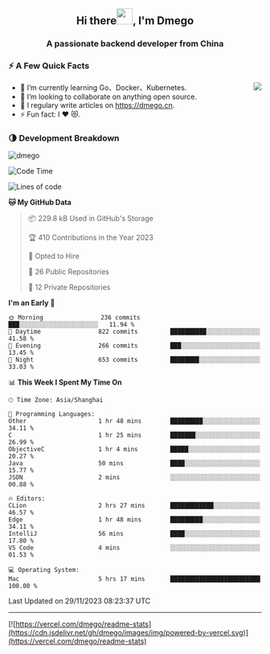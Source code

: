 <h2 align="center">Hi there<img src="https://cdn.jsdelivr.net/gh/dmego/images/img/Hi.gif" height="32" />, I'm Dmego </h2>
<h3 align="center">A passionate backend developer from China</h3>

### ⚡️ A Few Quick Facts

<img align="right" src="https://readme-stats-dmego.vercel.app/api?username=dmego&show_icons=true&icon_color=1573B3&hide_title=true&text_color=718096&bg_color=00000000&hide_border=true"/>

<ul>
    <li> 🌱 I’m currently learning Go、Docker、Kubernetes.</li>
    <li> 👯 I’m looking to collaborate on anything open source.</li>
    <li> 📝 I regulary write articles on <a href="https://dmego.cn">https://dmego.cn</a>.</li>
    <li> ⚡ Fun fact: I ❤️ 😻.</li>
</ul>

### 🌗 Development Breakdown

<img src="https://komarev.com/ghpvc/?username=dmego" alt="dmego" />

<!--START_SECTION:waka-->
![Code Time](http://img.shields.io/badge/Code%20Time-2%2C384%20hrs%2025%20mins-blue)

![Lines of code](https://img.shields.io/badge/From%20Hello%20World%20I%27ve%20Written-680.8%20thousand%20lines%20of%20code-blue)

**🐱 My GitHub Data** 

> 📦 229.8 kB Used in GitHub's Storage 
 > 
> 🏆 410 Contributions in the Year 2023
 > 
> 💼 Opted to Hire
 > 
> 📜 26 Public Repositories 
 > 
> 🔑 12 Private Repositories 
 > 
**I'm an Early 🐤** 

```text
🌞 Morning                236 commits         ███░░░░░░░░░░░░░░░░░░░░░░   11.94 % 
🌆 Daytime                822 commits         ██████████░░░░░░░░░░░░░░░   41.58 % 
🌃 Evening                266 commits         ███░░░░░░░░░░░░░░░░░░░░░░   13.45 % 
🌙 Night                  653 commits         ████████░░░░░░░░░░░░░░░░░   33.03 % 
```


📊 **This Week I Spent My Time On** 

```text
🕑︎ Time Zone: Asia/Shanghai

💬 Programming Languages: 
Other                    1 hr 48 mins        █████████░░░░░░░░░░░░░░░░   34.11 % 
C                        1 hr 25 mins        ███████░░░░░░░░░░░░░░░░░░   26.99 % 
ObjectiveC               1 hr 4 mins         █████░░░░░░░░░░░░░░░░░░░░   20.27 % 
Java                     50 mins             ████░░░░░░░░░░░░░░░░░░░░░   15.77 % 
JSON                     2 mins              ░░░░░░░░░░░░░░░░░░░░░░░░░   00.88 % 

🔥 Editors: 
CLion                    2 hrs 27 mins       ████████████░░░░░░░░░░░░░   46.57 % 
Edge                     1 hr 48 mins        █████████░░░░░░░░░░░░░░░░   34.11 % 
IntelliJ                 56 mins             ████░░░░░░░░░░░░░░░░░░░░░   17.80 % 
VS Code                  4 mins              ░░░░░░░░░░░░░░░░░░░░░░░░░   01.53 % 

💻 Operating System: 
Mac                      5 hrs 17 mins       █████████████████████████   100.00 % 
```


 Last Updated on 29/11/2023 08:23:37 UTC
<!--END_SECTION:waka-->

---

[![https://vercel.com/dmego/readme-stats](https://cdn.jsdelivr.net/gh/dmego/images/img/powered-by-vercel.svg)](https://vercel.com/dmego/readme-stats)


